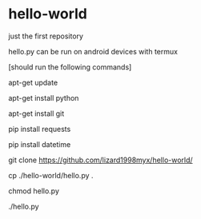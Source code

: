 # hello-world
just the first repository

hello.py can be run on android devices with termux

[should run the following commands]

apt-get update

apt-get install python

apt-get install git

pip install requests

pip install datetime

git clone https://github.com/lizard1998myx/hello-world/

cp ./hello-world/hello.py .

chmod hello.py

./hello.py
